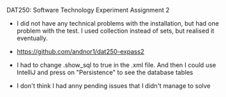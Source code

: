 DAT250: Software Technology Experiment Assignment 2

* I did not have any technical problems with the installation, but had one problem with the test. I used collection instead of sets, but realised it eventually.

* https://github.com/andnor1/dat250-expass2

* I had to change .show_sql to true in the .xml file. And then I could use IntelliJ and press on "Persistence" to see the database tables 

* I don't think I had anny pending issues that I didn't manage to solve